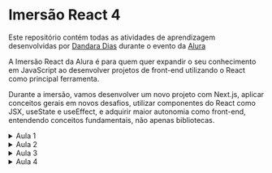 # Imersão React 4

Este repositório contém todas as atividades de aprendizagem desenvolvidas por <a href="https://www.linkedin.com/in/dandara-dias/">Dandara Dias</a> durante o evento da <a href="https://www.alura.com.br/imersao-react">Alura</a> 

A Imersão React da Alura é para quem quer expandir o seu conhecimento em JavaScript ao desenvolver projetos de front-end utilizando o React como principal ferramenta. 

Durante a imersão, vamos desenvolver um novo projeto com Next.js, aplicar conceitos gerais em novos desafios, utilizar componentes do React como JSX, useState e useEffect, e adquirir maior autonomia como front-end, entendendo conceitos fundamentais, não apenas bibliotecas.

<details>
  <summary>Aula 1</summary>
  
  Na primeira aula de React, começamos a desenvolver uma área de login no Aluracord (inspirado no Discord). Criamos desde o package.json até os arquivos bases do Next.js para iniciar nosso projeto, além de ter o CSS-in-JS com styled-jsx para cuidar da camada de estilo da nossa aplicação.
  
  Também foi possível customizar o Aluracord, escolhendo um tema da nossa preferência entre filmes, séries, esportes, desenhos etc. Nesse caso, o tema escolhido foi a série britânica Doctor Who, da BBC.
  
  Por fim, foi feito o deploy do Aluracord na <a href="https://alura-doctor-who.vercel.app/">Vercel</a>.
  
  <p align="center">
  <img src="aluracord-aula1.gif" width="450px">
  </p>
</details>

<details>
  <summary>Aula 2</summary>
  
  Na segunda aula, aprendemos a lidar com o state do React e como trabalhar com eventos como onClick e onSubmit. Na página de login, agora é possível escrever o nome do usuário do GitHub para entrar no chat. Também demos início a página de chat, ainda sem muitas personalizações.
  
  Como detalhes adicionais, o nome e foto de usuário são alterados automaticamente na área ao lado do formulário, onde o nome também conta com um link para o perfil real do GitHub.
  
  Por fim, foi feito o deploy do Aluracord na <a href="https://alura-doctor-who.vercel.app/">Vercel</a>.
  
  <p align="center">
  <img src="aluracord-aula2.gif" width="450px">
  </p>
</details>

<details>
  <summary>Aula 3</summary>
  
  Na terceira aula, criamos e estilizamos a estrutura do chat e fizemos ele funcionar inicialmente sem nenhum Back-End. Entendemos um pouco mais de como podemos trabalhar com state no React e criamos um campo que ao apertarmos o Enter no teclado, envia a mensagem para o chat.
  
  Como detalhe adicional, também foi criado um botão para a mensagem ser enviada clicando.
  
  Por fim, foi feito o deploy do Aluracord na <a href="https://alura-doctor-who.vercel.app/">Vercel</a>.
  
  <p align="center">
  <img src="aluracord-aula3.gif" width="450px">
  </p>
</details>

<details>
  <summary>Aula 4</summary>
  
  Na quarta aula, aprendemos a utilizar o <a href="https://app.supabase.io/">Supabase</a>, uma ferramenta <i>Back-end as a Service</i>, a fim de termos um banco de dados <i>real time</i> que guarda as mensagens do chat.
  
  Como detalhe adicional, ao clicar na foto da pessoa que enviou a mensagem no chat, é aberta uma janela com informações do seu usuário do GitHub, bem como um link para seu perfil no username.
  
  Por fim, foi feito o deploy do Aluracord na  <a href="https://alura-doctor-who.vercel.app/">Vercel</a>.
  
  <p align="center">
  <img src="aluracord-aula4.gif" width="450px">
  </p>
</details>
